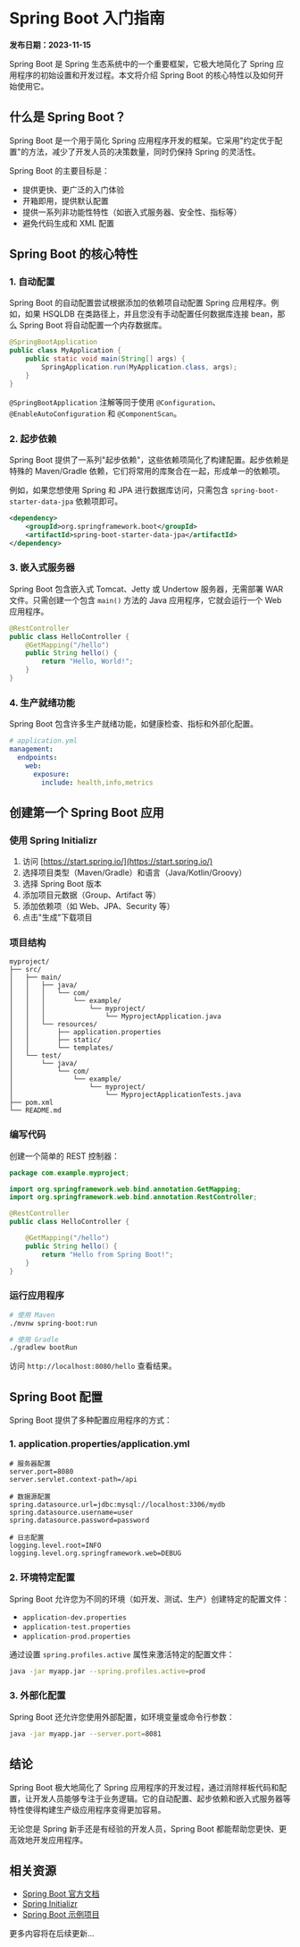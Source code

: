 # Spring Boot 入门指南

**发布日期：2023-11-15**

Spring Boot 是 Spring 生态系统中的一个重要框架，它极大地简化了 Spring 应用程序的初始设置和开发过程。本文将介绍 Spring Boot 的核心特性以及如何开始使用它。

## 什么是 Spring Boot？

Spring Boot 是一个用于简化 Spring 应用程序开发的框架。它采用"约定优于配置"的方法，减少了开发人员的决策数量，同时仍保持 Spring 的灵活性。

Spring Boot 的主要目标是：

- 提供更快、更广泛的入门体验
- 开箱即用，提供默认配置
- 提供一系列非功能性特性（如嵌入式服务器、安全性、指标等）
- 避免代码生成和 XML 配置

## Spring Boot 的核心特性

### 1. 自动配置

Spring Boot 的自动配置尝试根据添加的依赖项自动配置 Spring 应用程序。例如，如果 HSQLDB 在类路径上，并且您没有手动配置任何数据库连接 bean，那么 Spring Boot 将自动配置一个内存数据库。

```java
@SpringBootApplication
public class MyApplication {
    public static void main(String[] args) {
        SpringApplication.run(MyApplication.class, args);
    }
}
```

`@SpringBootApplication` 注解等同于使用 `@Configuration`、`@EnableAutoConfiguration` 和 `@ComponentScan`。

### 2. 起步依赖

Spring Boot 提供了一系列"起步依赖"，这些依赖项简化了构建配置。起步依赖是特殊的 Maven/Gradle 依赖，它们将常用的库聚合在一起，形成单一的依赖项。

例如，如果您想使用 Spring 和 JPA 进行数据库访问，只需包含 `spring-boot-starter-data-jpa` 依赖项即可。

```xml
<dependency>
    <groupId>org.springframework.boot</groupId>
    <artifactId>spring-boot-starter-data-jpa</artifactId>
</dependency>
```

### 3. 嵌入式服务器

Spring Boot 包含嵌入式 Tomcat、Jetty 或 Undertow 服务器，无需部署 WAR 文件。只需创建一个包含 `main()` 方法的 Java 应用程序，它就会运行一个 Web 应用程序。

```java
@RestController
public class HelloController {
    @GetMapping("/hello")
    public String hello() {
        return "Hello, World!";
    }
}
```

### 4. 生产就绪功能

Spring Boot 包含许多生产就绪功能，如健康检查、指标和外部化配置。

```yaml
# application.yml
management:
  endpoints:
    web:
      exposure:
        include: health,info,metrics
```

## 创建第一个 Spring Boot 应用

### 使用 Spring Initializr

1. 访问 [https://start.spring.io/](https://start.spring.io/)
2. 选择项目类型（Maven/Gradle）和语言（Java/Kotlin/Groovy）
3. 选择 Spring Boot 版本
4. 添加项目元数据（Group、Artifact 等）
5. 添加依赖项（如 Web、JPA、Security 等）
6. 点击"生成"下载项目

### 项目结构

```
myproject/
├── src/
│   ├── main/
│   │   ├── java/
│   │   │   └── com/
│   │   │       └── example/
│   │   │           └── myproject/
│   │   │               └── MyprojectApplication.java
│   │   └── resources/
│   │       ├── application.properties
│   │       ├── static/
│   │       └── templates/
│   └── test/
│       └── java/
│           └── com/
│               └── example/
│                   └── myproject/
│                       └── MyprojectApplicationTests.java
├── pom.xml
└── README.md
```

### 编写代码

创建一个简单的 REST 控制器：

```java
package com.example.myproject;

import org.springframework.web.bind.annotation.GetMapping;
import org.springframework.web.bind.annotation.RestController;

@RestController
public class HelloController {

    @GetMapping("/hello")
    public String hello() {
        return "Hello from Spring Boot!";
    }
}
```

### 运行应用程序

```bash
# 使用 Maven
./mvnw spring-boot:run

# 使用 Gradle
./gradlew bootRun
```

访问 `http://localhost:8080/hello` 查看结果。

## Spring Boot 配置

Spring Boot 提供了多种配置应用程序的方式：

### 1. application.properties/application.yml

```properties
# 服务器配置
server.port=8080
server.servlet.context-path=/api

# 数据源配置
spring.datasource.url=jdbc:mysql://localhost:3306/mydb
spring.datasource.username=user
spring.datasource.password=password

# 日志配置
logging.level.root=INFO
logging.level.org.springframework.web=DEBUG
```

### 2. 环境特定配置

Spring Boot 允许您为不同的环境（如开发、测试、生产）创建特定的配置文件：

- `application-dev.properties`
- `application-test.properties`
- `application-prod.properties`

通过设置 `spring.profiles.active` 属性来激活特定的配置文件：

```bash
java -jar myapp.jar --spring.profiles.active=prod
```

### 3. 外部化配置

Spring Boot 还允许您使用外部配置，如环境变量或命令行参数：

```bash
java -jar myapp.jar --server.port=8081
```

## 结论

Spring Boot 极大地简化了 Spring 应用程序的开发过程，通过消除样板代码和配置，让开发人员能够专注于业务逻辑。它的自动配置、起步依赖和嵌入式服务器等特性使得构建生产级应用程序变得更加容易。

无论您是 Spring 新手还是有经验的开发人员，Spring Boot 都能帮助您更快、更高效地开发应用程序。

## 相关资源

- [Spring Boot 官方文档](https://docs.spring.io/spring-boot/docs/current/reference/html/)
- [Spring Initializr](https://start.spring.io/)
- [Spring Boot 示例项目](https://github.com/spring-projects/spring-boot/tree/main/spring-boot-samples)

更多内容将在后续更新... 